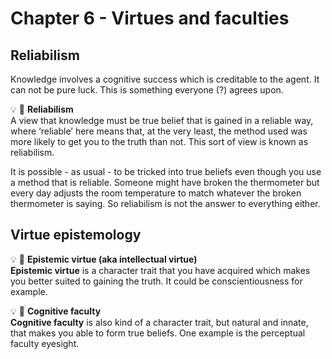 # Chapter 6 - Virtues and faculties

## Reliabilism

Knowledge involves a cognitive success which is creditable to the agent. It can not be pure luck. This is something everyone (?) agrees upon.

:bulb: :brain: **Reliabilism**  
A view that knowledge must be true belief that is gained in a reliable way, where ‘reliable’ here means that, at the very least, the method used was more likely to get you to the truth than not. This sort of view is known as reliabilism.

It is possible - as usual - to be tricked into true beliefs even though you use a method that is reliable. Someone might have broken the thermometer but every day adjusts the room temperature to match whatever the broken thermometer is saying. So reliabilism is not the answer to everything either.

## Virtue epistemology

:bulb: :brain: **Epistemic virtue (aka intellectual virtue)**  
**Epistemic virtue** is a character trait that you have acquired which makes you better suited to gaining the truth. It could be conscientiousness for example.

:bulb: :brain: **Cognitive faculty**  
**Cognitive faculty** is also kind of a character trait, but natural and innate, that makes you able to form true beliefs. One example is the perceptual faculty eyesight.

